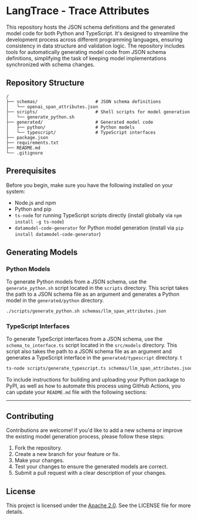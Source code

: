 # LangTrace - Trace Attributes

This repository hosts the JSON schema definitions and the generated model code for both Python and TypeScript. It's designed to streamline the development process across different programming languages, ensuring consistency in data structure and validation logic. The repository includes tools for automatically generating model code from JSON schema definitions, simplifying the task of keeping model implementations synchronized with schema changes.

## Repository Structure

```
/
├── schemas/                      # JSON schema definitions
│   └── openai_span_attributes.json
├── scripts/                      # Shell scripts for model generation
│   └── generate_python.sh
├── generated/                    # Generated model code
│   ├── python/                   # Python models
│   └── typescript/               # TypeScript interfaces
├── package.json
├── requirements.txt
├── README.md
└── .gitignore
```

## Prerequisites

Before you begin, make sure you have the following installed on your system:

- Node.js and npm
- Python and pip
- `ts-node` for running TypeScript scripts directly (install globally via `npm install -g ts-node`)
- `datamodel-code-generator` for Python model generation (install via `pip install datamodel-code-generator`)

## Generating Models

### Python Models

To generate Python models from a JSON schema, use the `generate_python.sh` script located in the `scripts` directory. This script takes the path to a JSON schema file as an argument and generates a Python model in the `generated/python` directory.

```sh
./scripts/generate_python.sh schemas/llm_span_attributes.json
```

### TypeScript Interfaces

To generate TypeScript interfaces from a JSON schema, use the `schema_to_interface.ts` script located in the `src/models` directory. This script also takes the path to a JSON schema file as an argument and generates a TypeScript interface in the `generated/typescript` directory.
t

```sh
ts-node scripts/generate_typescript.ts schemas/llm_span_attributes.json
```

To include instructions for building and uploading your Python package to PyPI, as well as how to automate this process using GitHub Actions, you can update your `README.md` file with the following sections:

---

## Contributing

Contributions are welcome! If you'd like to add a new schema or improve the existing model generation process, please follow these steps:

1. Fork the repository.
2. Create a new branch for your feature or fix.
3. Make your changes.
4. Test your changes to ensure the generated models are correct.
5. Submit a pull request with a clear description of your changes.

## License

This project is licensed under the [Apache 2.0](LICENSE). See the LICENSE file for more details.
